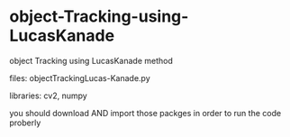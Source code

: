 # object-Tracking-using-LucasKanade
object Tracking using LucasKanade method

files: objectTrackingLucas-Kanade.py

libraries: cv2, numpy

you should download AND import those packges in order to run the code proberly
